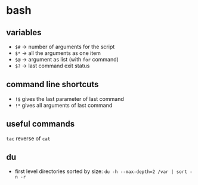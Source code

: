 # bash

## variables

* `$#` -> number of arguments for the script
* `$*` -> all the arguments as one item
* `$@` -> argument as list (with `for` command)
* `$?` -> last command exit status

## command line shortcuts

* `!$` gives the last parameter of last command
* `!*` gives all arguments of last command

## useful commands

`tac` reverse of `cat`

## du

* first level directories sorted by size: `du -h --max-depth=2 /var | sort -n -r`
